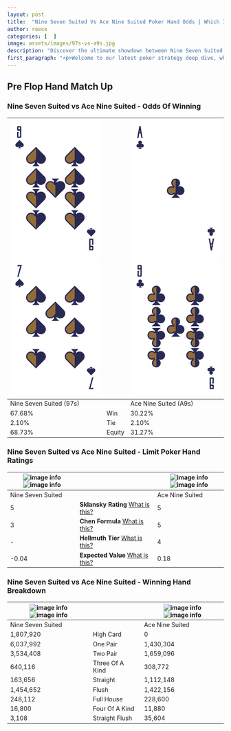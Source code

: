 ```yaml
---
layout: post
title:  "Nine Seven Suited Vs Ace Nine Suited Poker Hand Odds | Which Is The Better Hand In Poker? A Complete Guide"
author: reece
categories: [  ]
image: assets/images/97s-vs-a9s.jpg
description: "Discover the ultimate showdown between Nine Seven Suited and Ace Nine Suited in poker! Uncover the odds, strategies, and scenarios where one hand triumphs over the other. Get ready to up your poker game with this thrilling analysis."
first_paragraph: "<p>Welcome to our latest poker strategy deep dive, where we're pitting two distinct hands against each other in a high-stakes showdown: Nine Seven Suited vs Ace Nine Suited.</p><p>In the dynamic world of poker, every decision counts, and knowing which hand holds the upper hand is key to your success at the table.</p><p>In this article, we'll dissect these two hands, explore the scenarios where one dominates the other, and equip you with the knowledge to make strategic choices that can tip the odds in your favor.</p><p>Get ready to unravel the intriguing dynamics of these poker hands and elevate your game to new heights.</p>"
---
```




[comment]: # (sp0)

## Pre Flop Hand Match Up

<div class="table hand-ratings" markdown="1"> 



### Nine Seven Suited vs Ace Nine Suited - Odds Of Winning


    
| ![image info](assets/images/hand1/9.png) ![image info](assets/images/hand1/7.png) |  | ![image info](assets/images/hand2/a.png) ![image info](assets/images/hand2/9.png) |
| -------- | -------- | -------- |
| Nine Seven Suited (97s) |  | Ace Nine Suited (A9s) |
| 67.68% | Win | 30.22% |
| 2.10% | Tie | 2.10% |
| 68.73% | Equity | 31.27% |




[comment]: # (sp1)



### Nine Seven Suited vs Ace Nine Suited - Limit Poker Hand Ratings


    
| ![image info](https://www.riverpairs.com/assets/images/hand1/9.png) ![image info](https://www.riverpairs.com/assets/images/hand1/7.png) |  | ![image info](https://www.riverpairs.com/assets/images/hand2/a.png) ![image info](https://www.riverpairs.com/assets/images/hand2/9.png) |
| -------- | -------- | -------- |
| Nine Seven Suited |  | Ace Nine Suited |
| 5 | **Sklansky Rating** [What is this?](/sklansky-rating-explained) | 5 |
| 3 | **Chen Formula** [What is this?](/chen-formula-explained) | 5 |
| - | **Hellmuth Tier** [What is this?](/Hellmuth-tier-explained) | 4 |
| -0.04 | **Expected Value** [What is this?](/expected-value-explained) | 0.18 |




[comment]: # (sp2)



### Nine Seven Suited vs Ace Nine Suited - Winning Hand Breakdown


    
| ![image info](https://www.riverpairs.com/assets/images/hand1/9.png) ![image info](https://www.riverpairs.com/assets/images/hand1/7.png) |  | ![image info](https://www.riverpairs.com/assets/images/hand2/a.png) ![image info](https://www.riverpairs.com/assets/images/hand2/9.png) |
| -------- | -------- | -------- |
| Nine Seven Suited |  | Ace Nine Suited |
| 1,807,920 | High Card | 0 |
| 6,037,992 | One Pair | 1,430,304 |
| 3,534,408 | Two Pair | 1,659,096 |
| 640,116 | Three Of A Kind | 308,772 |
| 163,656 | Straight | 1,112,148 |
| 1,454,652 | Flush | 1,422,156 |
| 248,112 | Full House | 228,600 |
| 16,800 | Four Of A Kind | 11,880 |
| 3,108 | Straight Flush | 35,604 |




[comment]: # (sp3)



</div>

[comment]: # (sp4)



[comment]: # (sp5)

